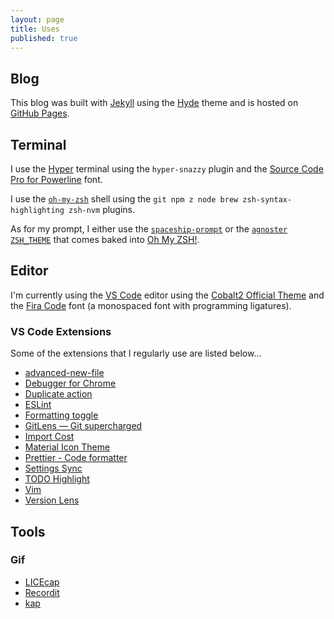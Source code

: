 ```yaml
---
layout: page
title: Uses
published: true
---
```


## Blog

This blog was built with [Jekyll](https://jekyllrb.com/) using the [Hyde](http://hyde.getpoole.com) theme and is hosted on [GitHub Pages](https://pages.github.com/).

## Terminal

I use the [Hyper](https://hyper.is/) terminal using the `hyper-snazzy` plugin and the [Source Code Pro for Powerline](https://github.com/powerline/fonts/tree/master/SourceCodePro) font.

I use the [`oh-my-zsh`](https://github.com/robbyrussell/oh-my-zsh) shell using the `git npm z node brew zsh-syntax-highlighting zsh-nvm` plugins.

As for my prompt, I either use the [`spaceship-prompt`](https://github.com/denysdovhan/spaceship-prompt) or the [`agnoster` `ZSH_THEME`](https://github.com/agnoster/agnoster-zsh-theme) that comes baked into [Oh My ZSH!](https://ohmyz.sh/).

## Editor

I'm currently using the [VS Code](https://code.visualstudio.com/) editor using the [Cobalt2 Official Theme](https://marketplace.visualstudio.com/items?itemName=wesbos.theme-cobalt2) and the [Fira Code](https://github.com/tonsky/FiraCode) font (a monospaced font with programming ligatures).

### VS Code Extensions

Some of the extensions that I regularly use are listed below...

- [advanced-new-file](https://marketplace.visualstudio.com/items?itemName=patbenatar.advanced-new-file)
- [Debugger for Chrome](https://marketplace.visualstudio.com/items?itemName=msjsdiag.debugger-for-chrome)
- [Duplicate action](https://marketplace.visualstudio.com/items?itemName=mrmlnc.vscode-duplicate)
- [ESLint](https://marketplace.visualstudio.com/items?itemName=dbaeumer.vscode-eslint)
- [Formatting toggle](https://marketplace.visualstudio.com/items?itemName=tombonnike.vscode-status-bar-format-toggle)
- [GitLens — Git supercharged](https://marketplace.visualstudio.com/items?itemName=eamodio.gitlens)
- [Import Cost](https://marketplace.visualstudio.com/items?itemName=wix.vscode-import-cost)
- [Material Icon Theme](https://marketplace.visualstudio.com/items?itemName=PKief.material-icon-theme)
- [Prettier - Code formatter](https://marketplace.visualstudio.com/items?itemName=esbenp.prettier-vscode)
- [Settings Sync](https://marketplace.visualstudio.com/items?itemName=Shan.code-settings-sync)
- [TODO Highlight](https://marketplace.visualstudio.com/items?itemName=wayou.vscode-todo-highlight)
- [Vim](https://marketplace.visualstudio.com/items?itemName=vscodevim.vim)
- [Version Lens](https://marketplace.visualstudio.com/items?itemName=pflannery.vscode-versionlens)

## Tools

### Gif

- [LICEcap](https://www.cockos.com/licecap/)
- [Recordit](http://recordit.co/)
- [kap](https://getkap.co/)
